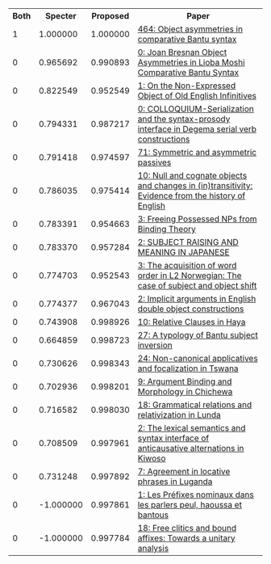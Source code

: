 <html><table><tr>
<th>Both</th>
<th>Specter</th>
<th>Proposed</th>
<th>Paper</th>
</tr>
<tr>
<td>1</td>
<td>1.000000</td>
<td>1.000000</td>
<td><a href="https://www.semanticscholar.org/paper/11350c4c0b39a2c29c72e484e9cce32199cbd602">464: Object asymmetries in comparative Bantu syntax</a></td>
</tr>
<tr>
<td>0</td>
<td>0.965692</td>
<td>0.990893</td>
<td><a href="https://www.semanticscholar.org/paper/af24b7b956ec978f55378a99fdaab4ce481d74a6">0: Joan Bresnan Object Asymmetries in Lioba Moshi Comparative Bantu Syntax</a></td>
</tr>
<tr>
<td>0</td>
<td>0.822549</td>
<td>0.952549</td>
<td><a href="https://www.semanticscholar.org/paper/59447645abf61105eb00c4cd12a845d4d18cb3e4">1: On the Non-Expressed Object of Old English Infinitives</a></td>
</tr>
<tr>
<td>0</td>
<td>0.794331</td>
<td>0.987217</td>
<td><a href="https://www.semanticscholar.org/paper/036b4a886301a40ceee8091c8ffa699b70d8ac95">0: COLLOQUIUM-Serialization and the syntax-prosody interface in Degema serial verb constructions</a></td>
</tr>
<tr>
<td>0</td>
<td>0.791418</td>
<td>0.974597</td>
<td><a href="https://www.semanticscholar.org/paper/c5ba0ce9ab13eded7a5cd530d95a896466d145b6">71: Symmetric and asymmetric passives</a></td>
</tr>
<tr>
<td>0</td>
<td>0.786035</td>
<td>0.975414</td>
<td><a href="https://www.semanticscholar.org/paper/c4c6bed52c1c71ca6a5eb097f84efeffab5254ae">10: Null and cognate objects and changes in (in)transitivity: Evidence from the history of English</a></td>
</tr>
<tr>
<td>0</td>
<td>0.783391</td>
<td>0.954663</td>
<td><a href="https://www.semanticscholar.org/paper/7f9289ccd921477fb3b00a60230a969cd7b0fa22">3: Freeing Possessed NPs from Binding Theory</a></td>
</tr>
<tr>
<td>0</td>
<td>0.783370</td>
<td>0.957284</td>
<td><a href="https://www.semanticscholar.org/paper/b17a018c44bbfbb3b72fac98f38aaacdd5f4d118">2: SUBJECT RAISING AND MEANING IN JAPANESE</a></td>
</tr>
<tr>
<td>0</td>
<td>0.774703</td>
<td>0.952543</td>
<td><a href="https://www.semanticscholar.org/paper/26d2073236480c7f32d44f83f1f42d02807e0c06">3: The acquisition of word order in L2 Norwegian: The case of subject and object shift</a></td>
</tr>
<tr>
<td>0</td>
<td>0.774377</td>
<td>0.967043</td>
<td><a href="https://www.semanticscholar.org/paper/2346e34f3f2f1f88737243a35ec605f21b0a4a44">2: Implicit arguments in English double object constructions</a></td>
</tr>
<tr>
<td>0</td>
<td>0.743908</td>
<td>0.998926</td>
<td><a href="https://www.semanticscholar.org/paper/9c63a6cdebf948b6df76607f5adc9e96cd81a4ea">10: Relative Clauses in Haya</a></td>
</tr>
<tr>
<td>0</td>
<td>0.664859</td>
<td>0.998723</td>
<td><a href="https://www.semanticscholar.org/paper/c12c39d60b37055de1712de33708f555f6af366a">27: A typology of Bantu subject inversion</a></td>
</tr>
<tr>
<td>0</td>
<td>0.730626</td>
<td>0.998343</td>
<td><a href="https://www.semanticscholar.org/paper/c82146ca0c85ea677e30dfdc532eced7872b820d">24: Non-canonical applicatives and focalization in Tswana</a></td>
</tr>
<tr>
<td>0</td>
<td>0.702936</td>
<td>0.998201</td>
<td><a href="https://www.semanticscholar.org/paper/a595673d3b0b27f79b2d11bda5b4cfbff6573967">9: Argument Binding and Morphology in Chichewa</a></td>
</tr>
<tr>
<td>0</td>
<td>0.716582</td>
<td>0.998030</td>
<td><a href="https://www.semanticscholar.org/paper/8663950070d78234e13739a33bb0e9a195ebd787">18: Grammatical relations and relativization in Lunda</a></td>
</tr>
<tr>
<td>0</td>
<td>0.708509</td>
<td>0.997961</td>
<td><a href="https://www.semanticscholar.org/paper/350afe2accebacc1a60806616403e507d04b8b76">2: The lexical semantics and syntax interface of anticausative alternations in Kiwoso</a></td>
</tr>
<tr>
<td>0</td>
<td>0.731248</td>
<td>0.997892</td>
<td><a href="https://www.semanticscholar.org/paper/9da676354b54190b7c9248061980b6825a9fb590">7: Agreement in locative phrases in Luganda</a></td>
</tr>
<tr>
<td>0</td>
<td>-1.000000</td>
<td>0.997861</td>
<td><a href="https://www.semanticscholar.org/paper/7527d7c87c2151cd85fdaf9d4249710571b8d01e">1: Les Préfixes nominaux dans les parlers peul, haoussa et bantous</a></td>
</tr>
<tr>
<td>0</td>
<td>-1.000000</td>
<td>0.997784</td>
<td><a href="https://www.semanticscholar.org/paper/da38e1b7283384b40f2c657ce9a204afce1bf917">18: Free clitics and bound affixes: Towards a unitary analysis</a></td>
</tr>
</table></html>
